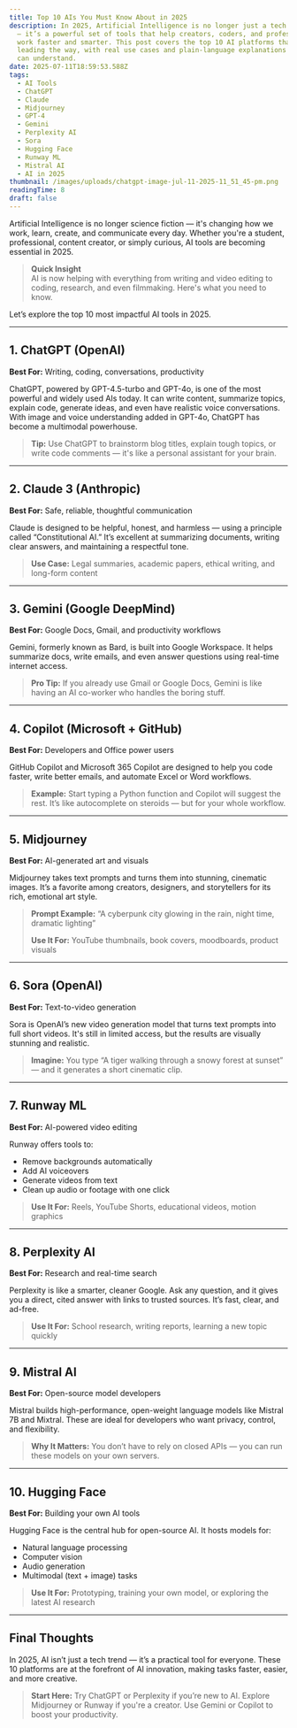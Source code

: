 ```yaml
---
title: Top 10 AIs You Must Know About in 2025
description: In 2025, Artificial Intelligence is no longer just a tech buzzword
  — it’s a powerful set of tools that help creators, coders, and professionals
  work faster and smarter. This post covers the top 10 AI platforms that are
  leading the way, with real use cases and plain-language explanations anyone
  can understand.
date: 2025-07-11T18:59:53.588Z
tags:
  - AI Tools
  - ChatGPT
  - Claude
  - Midjourney
  - GPT-4
  - Gemini
  - Perplexity AI
  - Sora
  - Hugging Face
  - Runway ML
  - Mistral AI
  - AI in 2025
thumbnail: /images/uploads/chatgpt-image-jul-11-2025-11_51_45-pm.png
readingTime: 8
draft: false
---
```

<!--StartFragment-->

Artificial Intelligence is no longer science fiction — it's changing how we work, learn, create, and communicate every day. Whether you're a student, professional, content creator, or simply curious, AI tools are becoming essential in 2025.

> **Quick Insight**\
> AI is now helping with everything from writing and video editing to coding, research, and even filmmaking. Here's what you need to know.

Let’s explore the top 10 most impactful AI tools in 2025.

- - -

## 1. **ChatGPT (OpenAI)**

**Best For:** Writing, coding, conversations, productivity

ChatGPT, powered by GPT-4.5-turbo and GPT-4o, is one of the most powerful and widely used AIs today. It can write content, summarize topics, explain code, generate ideas, and even have realistic voice conversations. With image and voice understanding added in GPT-4o, ChatGPT has become a multimodal powerhouse.

> **Tip:** Use ChatGPT to brainstorm blog titles, explain tough topics, or write code comments — it's like a personal assistant for your brain.

- - -

## 2. **Claude 3 (Anthropic)**

**Best For:** Safe, reliable, thoughtful communication

Claude is designed to be helpful, honest, and harmless — using a principle called “Constitutional AI.” It’s excellent at summarizing documents, writing clear answers, and maintaining a respectful tone.

> **Use Case:** Legal summaries, academic papers, ethical writing, and long-form content

- - -

## 3. **Gemini (Google DeepMind)**

**Best For:** Google Docs, Gmail, and productivity workflows

Gemini, formerly known as Bard, is built into Google Workspace. It helps summarize docs, write emails, and even answer questions using real-time internet access.

> **Pro Tip:** If you already use Gmail or Google Docs, Gemini is like having an AI co-worker who handles the boring stuff.

- - -

## 4. **Copilot (Microsoft + GitHub)**

**Best For:** Developers and Office power users

GitHub Copilot and Microsoft 365 Copilot are designed to help you code faster, write better emails, and automate Excel or Word workflows.

> **Example:** Start typing a Python function and Copilot will suggest the rest. It’s like autocomplete on steroids — but for your whole workflow.

- - -

## 5. **Midjourney**

**Best For:** AI-generated art and visuals

Midjourney takes text prompts and turns them into stunning, cinematic images. It’s a favorite among creators, designers, and storytellers for its rich, emotional art style.

> **Prompt Example:** “A cyberpunk city glowing in the rain, night time, dramatic lighting”
>
> **Use It For:** YouTube thumbnails, book covers, moodboards, product visuals

- - -

## 6. **Sora (OpenAI)**

**Best For:** Text-to-video generation

Sora is OpenAI’s new video generation model that turns text prompts into full short videos. It's still in limited access, but the results are visually stunning and realistic.

> **Imagine:** You type “A tiger walking through a snowy forest at sunset” — and it generates a short cinematic clip.

- - -

## 7. **Runway ML**

**Best For:** AI-powered video editing

Runway offers tools to:

* Remove backgrounds automatically
* Add AI voiceovers
* Generate videos from text
* Clean up audio or footage with one click

> **Use It For:** Reels, YouTube Shorts, educational videos, motion graphics

- - -

## 8. **Perplexity AI**

**Best For:** Research and real-time search

Perplexity is like a smarter, cleaner Google. Ask any question, and it gives you a direct, cited answer with links to trusted sources. It’s fast, clear, and ad-free.

> **Use It For:** School research, writing reports, learning a new topic quickly

- - -

## 9. **Mistral AI**

**Best For:** Open-source model developers

Mistral builds high-performance, open-weight language models like Mistral 7B and Mixtral. These are ideal for developers who want privacy, control, and flexibility.

> **Why It Matters:** You don’t have to rely on closed APIs — you can run these models on your own servers.

- - -

## 10. **Hugging Face**

**Best For:** Building your own AI tools

Hugging Face is the central hub for open-source AI. It hosts models for:

* Natural language processing
* Computer vision
* Audio generation
* Multimodal (text + image) tasks

> **Use It For:** Prototyping, training your own model, or exploring the latest AI research

- - -

## Final Thoughts

In 2025, AI isn’t just a tech trend — it’s a practical tool for everyone. These 10 platforms are at the forefront of AI innovation, making tasks faster, easier, and more creative.

> **Start Here:** Try ChatGPT or Perplexity if you’re new to AI. Explore Midjourney or Runway if you're a creator. Use Gemini or Copilot to boost your productivity.

<!--EndFragment-->